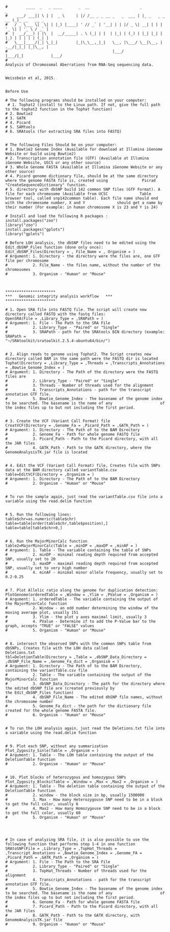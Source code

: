 
    #        ____  _   _ ____       _  __                      _               _             
    #    ___/ ___|| \ | |  _ \     | |/ /__ _ _ __ _   _  ___ | |_ _   _ _ __ (_)_ __   __ _ 
    #   / _ \___ \|  \| | |_) |____| ' // _` | '__| | | |/ _ \| __| | | | '_ \| | '_ \ / _` |
    #  |  __/___) | |\  |  __/_____| . \ (_| | |  | |_| | (_) | |_| |_| | |_) | | | | | (_| |
    #   \___|____/|_| \_|_|        |_|\_\__,_|_|   \__, |\___/ \__|\__, | .__/|_|_| |_|\__, |
    #                                              |___/           |___/|_|            |___/ 
    #
    Analysis of Chromosomal Aberrations from RNA-Seq sequencing data.


    Weissbein et al, 2015.  


    Before Use  

    # The following programs should be installed on your computer:
     # 1. Tophat2 (install to the Linux path. If not, give the full path to the tophat2 function in the Tophat function)
    # 2. Bowtie2
    # 3. GATK
    # 4. Picard
    # 5. SAMtools
    # 6. SRAtools (for extracting SRA files into FASTQ)


    # The following Files Should be on your computer:
    # 1. Bowtie2 Genome Index (Available for download at Illumina iGenome Website or build using Bowtie2)
    # 2. Transcription annotation file (GTF) (Available at Illumina iGenome Website, USCS or any other source)
    # 3. Whole Genome FASTA (Available at Illumina iGenome Website or any other source)
    # 4. Picard genome dictionary file, should be at the same directory where the genome FASTA file is, created using               Picrad "CreateSequenceDictionary" function.
    # 5. directory with dbSNP build 142 common SNP files (GTF Format). A file for each chromosome (Available from UCSC              Table browser tool, called snp142common table). Each file name should end with the chromosome number, X and Y              should get a name by their number (For example: in human chromosome X is 23 and Y is 24)
    
    # Install and load the following R packages :
    install.packages("zoo")
    library("zoo")
    install.packages("gplots")
    library("gplots")
    
    # Before LOH analysis, the dbSNP files need to be edited using the Edit_dbSNP_Files function (done only once):
    Edit_dbSNP_Files(Directory = , File_Name = , Organism = )
    # Argument: 1. Directory - the directory were the files are, one GTF file per chromosome
    #           2. File_Name - the files name, without the number of the chromosomes
    #           3. Organism - "Human" or "Mouse"
    
    
    
    **********************
    ***   Genomic integrity analysis workflow   ***
    **********************
 
    # 1. Open SRA file into FASTQ file. The script will create new directory called FASTQ with the fastq files:
    OpenSRA(File = ,Library_Type = ,SRAPath = )
    # Argument: 1. File - The Path to the SRA File
    #           2. Library_Type - "Paired" or "Single"
    #           3. SRAPath - path for the SRAtools BIN directory (example: SRAPath =                                                          "~/SRAtoolkit/sratoolkit.2.5.4-ubuntu64/bin/")
    

    # 2. Align reads to genome using Tophat2. The Script creates new directory called BAM in the same path were the FASTQ dir is located
    Tophat(Directory = ,Library_Type = ,Threads = ,Transcripts_Annotations = ,Bowtie_Genome_Index = )
    # Argument: 1. Directory - The Path of the directory were the FASTQ files are
    #           2. Library_Type - "Paired" or "Single"
    #           3. Threads - Number of threads used for the alignment
    #           4. Transcripts_Annotations - path for the transcript annotation GTF file.
    #           5. Bowtie_Genome_Index - The basename of the genome index to be searched. The basename is the name of any                     of the index files up to but not including the first period.
    
    
    # 3. Create the VCF (Variant Call Format) file 
    CreatVCF(Directory = ,Genome_Fa = ,Picard_Path = ,GATK_Path = )
    # Argument: 1. Directory - The Path of to the BAM Directory
    #           2. Genome_Fa - Path for whole genome FASTQ file
    #           3. Picard_Path - Path to the Picard directory, with all the JAR files
    #           4. GATK_Path - Path to the GATK directory, where the GenomeAnalysisTK.jar file is located
  

    # 4. Edit the VCF (Variant Call Format) file, Creates file with SNPs data at the BAM directory called variantTable.csv
    table=EditVCF(Directory = ,Organism = )
    # Argument: 1. Directory - The Path of to the BAM Directory
    #           2. Organism - "Human" or "Mouse"
    

    # To run the sample again, just read the variantTable.csv file into a variable using the read.delim function


    # 5. Run the following lines:
    table$chr=as.numeric(table$chr)
    table=table[order(table$chr,table$position),]
    table=table[table$chr>0,]


    # 6. Run the MajorMinorCalc function
    table2=MajorMinorCalc(Table = ,minDP = ,maxDP = ,minAF = )
    # Argument: 1. Table - The variable containing the table of SNPs
    #           2. minDP - minimal reading depth required from accepted SNP, usually set to 20
    #           3. maxDP - maximal reading depth required from accepted SNP, usually set to very high number
    #           4. minAF - minimal minor allele frequency, usually set to 0.2-0.25


    # 7. Plot Allelic ratio along the genome for duplication detection:
    PlotGenome(orderedTable = ,Window = ,Ylim = ,PValue = ,Organism = )
    # Argument: 1. orderedTable - The variable containing the output of the MajorMinorCalc function
    #           2. Window - an odd number determining the window of the moving average plot, usually 151
    #           3. Ylim - the plot y axes maximal limit, usually 3
    #           4. PValue - Determine if to add the P-Value bar to the graph, accepts "TRUE" or "FALSE" values
    #           5. Organism - "Human" or "Mouse"


    # 8. intersect the observed SNPs with the common SNPs table from dbSNPs, Creates file with the LOH data called             Deletions.txt
    tbl=DeletionTable(Directory = ,Table = ,dbSNP_Data_Directory = ,dbSNP_File_Name = ,Genome_Fa_dict = ,Organism = )
    # Argument: 1. Directory - The Path of to the BAM Directory, containing the variantTable.csv file
    #           2. Table - The variable containing the output of the MajorMinorCalc function
    #           3. dbSNP_Data_Directory - The path for the directory where the edited dbSNP file are (created previously by                    the Edit_dbSNP_Files function)
    #           4. dbSNP_File_Name - The edited dbSNP file names, without the chromosome number
    #           5. Genome_Fa_dict - the path for the dictionary file created for the whole genome FASTA file.
    #           6. Organism - "Human" or "Mouse"


    # To run the LOH analysis again, just read the Deletions.txt file into a variable using the read.delim function


    # 9. Plot each SNP, without any summarization
    Plot_Zygosity_Sinle(Table = ,Organism = )
    # Argument: 1. Table - The LOH table containing the output of the DeletionTable function
    #           2. Organism - "Human" or "Mouse"


    # 10. Plot blocks of heterozygous and homozygous SNPs
    Plot_Zygosity_Blocks(Table = ,Window = ,Max = ,Max2 = ,Organism = )
    # Argument: 1. Table - The deletion table containing the output of the DeletionTable function
    #           2. window - the block size in bp, usually 1500000
    #           3. Max - How many Heterozygouse SNP need to be in a block to get the full color, usually 6
    #           4. Max2 - How many Homozygouse SNP need to be in a block to get the full color, usually 60
    #           5. Organism - "Human" or "Mouse"




    # In case of analyzing SRA file, it is also possible to use the following function that performs step 1-4 in one function
    SRAtoSNP(File = ,Library_Type = ,TopHat_Threads = ,Transcript_Anotations = ,Bowtie_Genome_Index = ,Genome_FA =             ,Picard_Path = ,GATK_Path = ,Organism = )
    # Argument: 1. File - The Path to the SRA File
    #           2. Library_Type - "Paired" or "Single"
    #           3. TopHat_Threads - Number of threads used for the alignment
    #           4. Transcripts_Annotations - path for the transcript annotation GTF file.
    #           5. Bowtie_Genome_Index - The basename of the genome index to be searched. The basename is the name of any                     of the index files up to but not including the first period.
    #           6. Genome_Fa - Path for whole genome FASTA file
    #           7. Picard_Path - Path to the Picard directory, with all the JAR files
    #           8. GATK_Path - Path to the GATK directory, with GenomeAnalysisTK.jar file
    #           9. Organism - "Human" or "Mouse"
  

